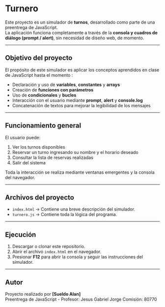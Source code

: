 #  Turnero 

Este proyecto es un simulador de **turnos**, desarrollado como parte de una preentrega de JavaScript.  
La aplicación funciona completamente a través de la **consola y cuadros de diálogo (prompt / alert)**, sin necesidad de diseño web, de momento.

---

## Objetivo del proyecto

El propósito de este simulador es aplicar los conceptos aprendidos en clase de JavaScript hasta el momento :

- Declaración y uso de **variables**, **constantes** y **arrays**  
- Creación de **funciones con parámetros**  
- Uso de **condicionales** y **bucles**  
- Interacción con el usuario mediante **prompt**, **alert** y **console.log**  
- Concatenación de textos para mejorar la legibilidad de los mensajes

---

## Funcionamiento general

El usuario puede:

1. Ver los turnos disponibles  
2. Reservar un turno ingresando su nombre y el horario deseado  
3. Consultar la lista de reservas realizadas  
4. Salir del sistema

Toda la interacción se realiza mediante ventanas emergentes y la consola del navegador.

---

## Archivos del proyecto

- `index.html` → Contiene una breve descripción del simulador.  
- `turnero.js` → Contiene toda la lógica del programa.  

---

## Ejecución

1. Descargar o clonar este repositorio.  
2. Abrir el archivo `index.html` en el navegador.  
3. Presionar **F12** para abrir la consola y seguir las instrucciones del simulador.

---

## Autor

Proyecto realizado por **[Sueldo Alan]**  
Preentrega de JavaScript - Profesor: Jesus Gabriel Jorge
Comisión: 80770


